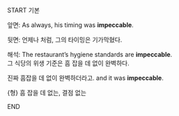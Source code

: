 START
기본

앞면:
As always, his timing was **impeccable**. 

뒷면:
언제나 처럼, 그의 타이밍은 기가막혔다.

해석:
The restaurant’s hygiene standards are **impeccable**.  
그 식당의 위생 기준은 흠 잡을 데 없이 완벽하다.

진짜 흠잡을 데 없이 완벽하더라고.
and it was **impeccable**.

{형} 흠 잡을 데 없는, 결점 없는
<!--ID: 1743047463951-->
END

